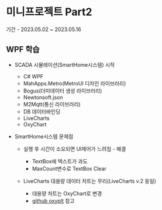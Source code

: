 # 미니프로젝트 Part2
기간 - 2023.05.02 ~ 2023.05.16

## WPF 학습
- SCADA 시뮬레이션(SmartHome시스템) 시작
	- C# WPF
	- MahApps.Metro(MetroUI 디자인 라이브러리)
	- Bogus(더미데이터 생성 라이브러리)
	- Newtonsoft.json
	- M2Mqtt(통신 라이브러리)
	- DB 데이터바인딩
	- LiveCharts
	- OxyChart
	
- SmartHome시스템 문제점
	- 실행 후 시간이 소요되면 UI제어가 느려짐	- 해결
		- TextBox에 텍스트가 과도
		- MaxCount변수로 TextBox Clear 
	
	- LiveCharts 대용량 데이터 차트는 무리(LiveCharts v.2 동일)
		- 대용량 차트는 OxyChart로 변경
		- [github oxyplt](https://github.com/oxyplot/oxyplot/tree/develop/Source/Examples/WPF) 참고


	
